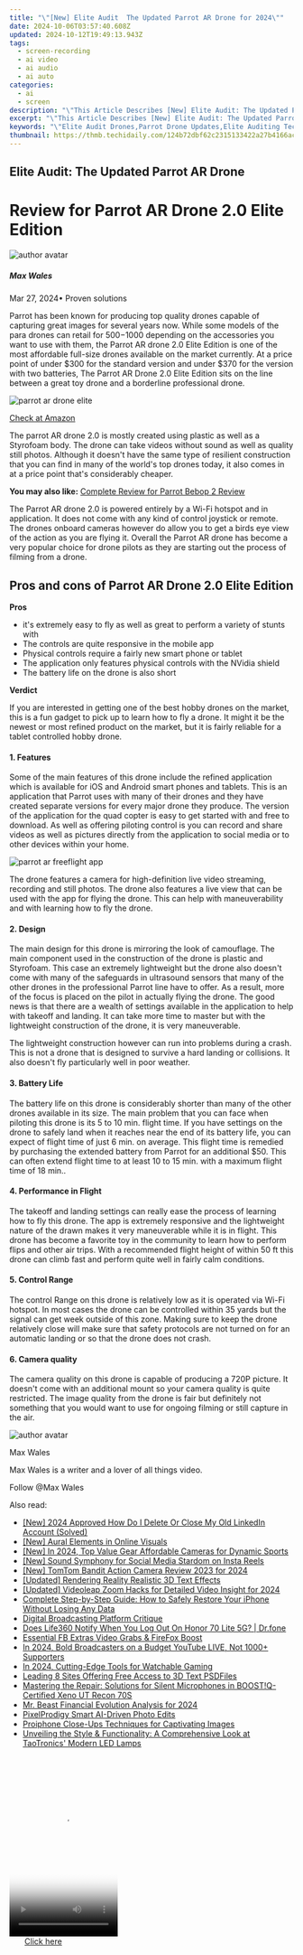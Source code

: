 ```yaml
---
title: "\"[New] Elite Audit  The Updated Parrot AR Drone for 2024\""
date: 2024-10-06T03:57:40.608Z
updated: 2024-10-12T19:49:13.943Z
tags: 
  - screen-recording
  - ai video
  - ai audio
  - ai auto
categories: 
  - ai
  - screen
description: "\"This Article Describes [New] Elite Audit: The Updated Parrot AR Drone for 2024\""
excerpt: "\"This Article Describes [New] Elite Audit: The Updated Parrot AR Drone for 2024\""
keywords: "\"Elite Audit Drones,Parrot Drone Updates,Elite Auditing Tech,Advanced Audit Drones,Parrot AR Innovations,High-End Auditor Drone,Updated Parrot Drone Tech\""
thumbnail: https://thmb.techidaily.com/124b72dbf62c2315133422a27b4166aca8de938c7b4431d8ccd93ecf0eac5efe.png
---
```


## Elite Audit: The Updated Parrot AR Drone

# Review for Parrot AR Drone 2.0 Elite Edition

![author avatar](https://images.wondershare.com/filmora/article-images/max-wales-author.jpg)

##### Max Wales

 Mar 27, 2024• Proven solutions

 Parrot has been known for producing top quality drones capable of capturing great images for several years now. While some models of the para drones can retail for $500-$1000 depending on the accessories you want to use with them, the Parrot AR drone 2.0 Elite Edition is one of the most affordable full-size drones available on the market currently. At a price point of under $300 for the standard version and under $370 for the version with two batteries, The Parrot AR Drone 2.0 Elite Edition sits on the line between a great toy drone and a borderline professional drone.

![parrot ar drone elite](https://images.wondershare.com/filmora/article-images/parrot-ar-drone-elite.jpg)

[Check at Amazon](https://www.amazon.com/gp/product/B01JNWLO14/ref=as%5Fli%5Ftl?ie=UTF8&tag=vs-flora-20&camp=1789&creative=9325&linkCode=as2&creativeASIN=B01JNWLO14&linkId=75a457e4caf0a07b5d6a970a0cc00258)

 The parrot AR drone 2.0 is mostly created using plastic as well as a Styrofoam body. The drone can take videos without sound as well as quality still photos. Although it doesn't have the same type of resilient construction that you can find in many of the world's top drones today, it also comes in at a price point that's considerably cheaper.

**You may also like:** [Complete Review for Parrot Bebop 2 Review](https://tools.techidaily.com/wondershare/filmora/download/)

 The Parrot AR drone 2.0 is powered entirely by a Wi-Fi hotspot and in application. It does not come with any kind of control joystick or remote. The drones onboard cameras however do allow you to get a birds eye view of the action as you are flying it. Overall the Parrot AR drone has become a very popular choice for drone pilots as they are starting out the process of filming from a drone.

## Pros and cons of Parrot AR Drone 2.0 Elite Edition

**Pros**

* it's extremely easy to fly as well as great to perform a variety of stunts with
* The controls are quite responsive in the mobile app
* Physical controls require a fairly new smart phone or tablet
* The application only features physical controls with the NVidia shield
* The battery life on the drone is also short

**Verdict**

 If you are interested in getting one of the best hobby drones on the market, this is a fun gadget to pick up to learn how to fly a drone. It might it be the newest or most refined product on the market, but it is fairly reliable for a tablet controlled hobby drone.

#### 1\.  Features

 Some of the main features of this drone include the refined application which is available for iOS and Android smart phones and tablets. This is an application that Parrot uses with many of their drones and they have created separate versions for every major drone they produce. The version of the application for the quad copter is easy to get started with and free to download. As well as offering piloting control is you can record and share videos as well as pictures directly from the application to social media or to other devices within your home.

![parrot ar freeflight app](https://images.wondershare.com/filmora/article-images/parrot-ar-free-flight-app.png)

 The drone features a camera for high-definition live video streaming, recording and still photos. The drone also features a live view that can be used with the app for flying the drone. This can help with maneuverability and with learning how to fly the drone.

#### 2\.  Design

 The main design for this drone is mirroring the look of camouflage. The main component used in the construction of the drone is plastic and Styrofoam. This case an extremely lightweight but the drone also doesn't come with many of the safeguards in ultrasound sensors that many of the other drones in the professional Parrot line have to offer. As a result, more of the focus is placed on the pilot in actually flying the drone. The good news is that there are a wealth of settings available in the application to help with takeoff and landing. It can take more time to master but with the lightweight construction of the drone, it is very maneuverable.

 The lightweight construction however can run into problems during a crash. This is not a drone that is designed to survive a hard landing or collisions. It also doesn't fly particularly well in poor weather.

#### 3\.  Battery Life

 The battery life on this drone is considerably shorter than many of the other drones available in its size. The main problem that you can face when piloting this drone is its 5 to 10 min. flight time. If you have settings on the drone to safely land when it reaches near the end of its battery life, you can expect of flight time of just 6 min. on average. This flight time is remedied by purchasing the extended battery from Parrot for an additional $50\. This can often extend flight time to at least 10 to 15 min. with a maximum flight time of 18 min..

#### 4\.  Performance in Flight

 The takeoff and landing settings can really ease the process of learning how to fly this drone. The app is extremely responsive and the lightweight nature of the drawn makes it very maneuverable while it is in flight. This drone has become a favorite toy in the community to learn how to perform flips and other air trips. With a recommended flight height of within 50 ft this drone can climb fast and perform quite well in fairly calm conditions.

#### 5\.  Control Range

 The control Range on this drone is relatively low as it is operated via Wi-Fi hotspot. In most cases the drone can be controlled within 35 yards but the signal can get week outside of this zone. Making sure to keep the drone relatively close will make sure that safety protocols are not turned on for an automatic landing or so that the drone does not crash.

#### 6\.  Camera quality

 The camera quality on this drone is capable of producing a 720P picture. It doesn't come with an additional mount so your camera quality is quite restricted. The image quality from the drone is fair but definitely not something that you would want to use for ongoing filming or still capture in the air.

![author avatar](https://images.wondershare.com/filmora/article-images/max-wales-author.jpg)

Max Wales

Max Wales is a writer and a lover of all things video.

Follow @Max Wales


<ins class="adsbygoogle"
     style="display:block"
     data-ad-format="autorelaxed"
     data-ad-client="ca-pub-7571918770474297"
     data-ad-slot="1223367746"></ins>



<ins class="adsbygoogle"
     style="display:block"
     data-ad-client="ca-pub-7571918770474297"
     data-ad-slot="8358498916"
     data-ad-format="auto"
     data-full-width-responsive="true"></ins>


<span class="atpl-alsoreadstyle">Also read:</span>
<div><ul>
<li><a href="https://fox-blue.techidaily.com/new-2024-approved-how-do-i-delete-or-close-my-old-linkedin-account-solved/"><u>[New] 2024 Approved How Do I Delete Or Close My Old LinkedIn Account (Solved)</u></a></li>
<li><a href="https://fox-blue.techidaily.com/new-aural-elements-in-online-visuals/"><u>[New] Aural Elements in Online Visuals</u></a></li>
<li><a href="https://fox-blue.techidaily.com/new-in-2024-top-value-gear-affordable-cameras-for-dynamic-sports/"><u>[New] In 2024, Top Value Gear Affordable Cameras for Dynamic Sports</u></a></li>
<li><a href="https://instagram-clips.techidaily.com/new-sound-symphony-for-social-media-stardom-on-insta-reels/"><u>[New] Sound Symphony for Social Media Stardom on Insta Reels</u></a></li>
<li><a href="https://fox-blue.techidaily.com/new-tomtom-bandit-action-camera-review-2023-for-2024/"><u>[New] TomTom Bandit Action Camera Review 2023 for 2024</u></a></li>
<li><a href="https://extra-approaches.techidaily.com/updated-rendering-reality-realistic-3d-text-effects/"><u>[Updated] Rendering Reality Realistic 3D Text Effects</u></a></li>
<li><a href="https://fox-blue.techidaily.com/updated-videoleap-zoom-hacks-for-detailed-video-insight-for-2024/"><u>[Updated] Videoleap Zoom Hacks for Detailed Video Insight for 2024</u></a></li>
<li><a href="https://os-tips.techidaily.com/complete-step-by-step-guide-how-to-safely-restore-your-iphone-without-losing-any-data/"><u>Complete Step-by-Step Guide: How to Safely Restore Your iPhone Without Losing Any Data</u></a></li>
<li><a href="https://fox-blue.techidaily.com/digital-broadcasting-platform-critique/"><u>Digital Broadcasting Platform Critique</u></a></li>
<li><a href="https://fake-location.techidaily.com/does-life360-notify-when-you-log-out-on-honor-70-lite-5g-drfone-by-drfone-virtual-android/"><u>Does Life360 Notify When You Log Out On Honor 70 Lite 5G? | Dr.fone</u></a></li>
<li><a href="https://facebook-videos.techidaily.com/essential-fb-extras-video-grabs-and-firefox-boost/"><u>Essential FB Extras Video Grabs & FireFox Boost</u></a></li>
<li><a href="https://fox-blue.techidaily.com/in-2024-bold-broadcasters-on-a-budget-youtube-live-not-1000plus-supporters/"><u>In 2024, Bold Broadcasters on a Budget YouTube LIVE, Not 1000+ Supporters</u></a></li>
<li><a href="https://fox-blue.techidaily.com/in-2024-cutting-edge-tools-for-watchable-gaming/"><u>In 2024, Cutting-Edge Tools for Watchable Gaming</u></a></li>
<li><a href="https://fox-links.techidaily.com/leading-8-sites-offering-free-access-to-3d-text-psdfiles/"><u>Leading 8 Sites Offering Free Access to 3D Text PSDFiles</u></a></li>
<li><a href="https://sound-issues.techidaily.com/mastering-the-repair-solutions-for-silent-microphones-in-boostq-certified-xeno-ut-recon-70s/"><u>Mastering the Repair: Solutions for Silent Microphones in BOOST!Q-Certified Xeno UT Recon 70S</u></a></li>
<li><a href="https://youtube-help.techidaily.com/mr-beast-financial-evolution-analysis-for-2024/"><u>Mr. Beast Financial Evolution Analysis for 2024</u></a></li>
<li><a href="https://fox-blue.techidaily.com/pixelprodigy-smart-ai-driven-photo-edits/"><u>PixelProdigy Smart AI-Driven Photo Edits</u></a></li>
<li><a href="https://extra-resources.techidaily.com/proiphone-close-ups-techniques-for-captivating-images/"><u>Proiphone Close-Ups Techniques for Captivating Images</u></a></li>
<li><a href="https://fake-location.techidaily.com/unveiling-the-style-and-functionality-a-comprehensive-look-at-taotronics-modern-led-lamps/"><u>Unveiling the Style & Functionality: A Comprehensive Look at TaoTronics' Modern LED Lamps</u></a></li>
</ul></div>

<!-- affiliate ads begin -->
<span id="1702748">
					<video width="192" height="320" style="cursor:pointer"
           poster="//a.impactradius-go.com/display-clicktoplayimage/1702748.png"
           onclick="if(!this.playClicked){this.play();this.setAttribute('controls',true);this.playClicked=true;}">
	   <source src="//a.impactradius-go.com/display-ad/18544-1702748">
	   <img src="//a.impactradius-go.com/display-clicktoplayimage/1702748.png" style="border: none; height: 100%; width: 100%; object-fit: contain">
	</video>
	<div style="width:120px;text-align:center"><a href="javascript:window.open(decodeURIComponent('https%3A%2F%2Ftwopages.pxf.io%2Fc%2F5597632%2F1702748%2F18544'), '_blank');void(0);">Click here</a></div>
</span>
<img height="0" width="0" src="https://imp.pxf.io/i/5597632/1702748/18544" style="position:absolute;visibility:hidden;" border="0" />
<!-- affiliate ads end -->

